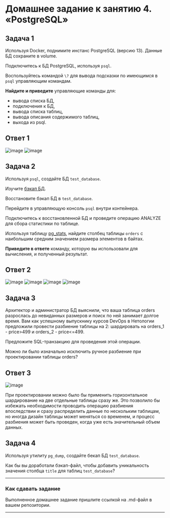 # Домашнее задание к занятию 4. «PostgreSQL»

## Задача 1

Используя Docker, поднимите инстанс PostgreSQL (версию 13). Данные БД сохраните в volume.

Подключитесь к БД PostgreSQL, используя `psql`.

Воспользуйтесь командой `\?` для вывода подсказки по имеющимся в `psql` управляющим командам.

**Найдите и приведите** управляющие команды для:

- вывода списка БД,
- подключения к БД,
- вывода списка таблиц,
- вывода описания содержимого таблиц,
- выхода из psql.

## Ответ 1

![image](https://github.com/bezymel/bd-dev-homeworks/assets/129361495/0ba557bb-425b-4cb4-b7be-09a64c7b8812)
![image](https://github.com/bezymel/bd-dev-homeworks/assets/129361495/cdb33005-791c-48b1-9294-48bfea264e97)

## Задача 2

Используя `psql`, создайте БД `test_database`.

Изучите [бэкап БД](https://github.com/netology-code/virt-homeworks/tree/virt-11/06-db-04-postgresql/test_data).

Восстановите бэкап БД в `test_database`.

Перейдите в управляющую консоль `psql` внутри контейнера.

Подключитесь к восстановленной БД и проведите операцию ANALYZE для сбора статистики по таблице.

Используя таблицу [pg_stats](https://postgrespro.ru/docs/postgresql/12/view-pg-stats), найдите столбец таблицы `orders` 
с наибольшим средним значением размера элементов в байтах.

**Приведите в ответе** команду, которую вы использовали для вычисления, и полученный результат.

## Ответ 2

![image](https://github.com/bezymel/bd-dev-homeworks/assets/129361495/a3c661c2-e638-45f2-a810-18708e6a2da1)
![image](https://github.com/bezymel/bd-dev-homeworks/assets/129361495/bd497ced-ee5f-422f-8b90-d1bb7c827ecf)
![image](https://github.com/bezymel/bd-dev-homeworks/assets/129361495/77e68b6f-e0f1-4200-9cfd-fb6cad9ba8bd)
![image](https://github.com/bezymel/bd-dev-homeworks/assets/129361495/eb5cda3d-74a0-4a13-8db1-e6d12989c59c)

## Задача 3

Архитектор и администратор БД выяснили, что ваша таблица orders разрослась до невиданных размеров и
поиск по ней занимает долгое время. Вам как успешному выпускнику курсов DevOps в Нетологии предложили
провести разбиение таблицы на 2: шардировать на orders_1 - price>499 и orders_2 - price<=499.

Предложите SQL-транзакцию для проведения этой операции.

Можно ли было изначально исключить ручное разбиение при проектировании таблицы orders?

## Ответ 3 

![image](https://github.com/bezymel/bd-dev-homeworks/assets/129361495/bf802e62-1ec1-42c2-8827-9e52c7b7887d)

При проектировании можно было бы применить горизонтальное шардирование на две отдельные таблицы сразу же. Это позволило бы избежать необходимости проводить операцию разбиения впоследствии и сразу распределить данные по нескольким таблицам, но иногда дизайн таблицы может меняться со временем, и процесс разбиения может быть проведен, когда уже есть значительный объем данных.

## Задача 4

Используя утилиту `pg_dump`, создайте бекап БД `test_database`.

Как бы вы доработали бэкап-файл, чтобы добавить уникальность значения столбца `title` для таблиц `test_database`?

---

### Как cдавать задание

Выполненное домашнее задание пришлите ссылкой на .md-файл в вашем репозитории.

---

